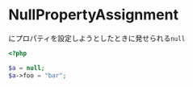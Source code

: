 # NullPropertyAssignment

にプロパティを設定しようとしたときに発せられる`null`

```php
<?php

$a = null;
$a->foo = "bar";
```

